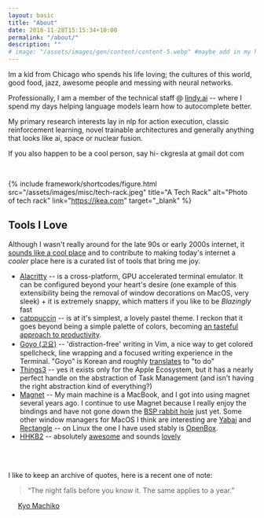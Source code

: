 ```yaml
---
layout: basic
title: "About"
date: 2018-11-28T15:15:34+10:00
permalink: "/about/"
description: ""
# image: "/assets/images/gen/content/content-5.webp" #maybe add in my headshot or portrait like Stevens or Lee?
---
```


Im a kid from Chicago who spends his life loving; the cultures of this world, good food, jazz, awesome people and messing with neural networks.

Professionally, I am a member of the technical staff @ [lindy.ai](https://lindy.ai) -- where I spend my days helping language models learn how to autocomplete better.

My primary research interests lay in nlp for action execution, classic reinforcement learning, novel trainable architectures and generally anything that looks like ai, space or nuclear fusion.

If you also happen to be a cool person, say hi- ckgresla at gmail dot com

<br>

{% include framework/shortcodes/figure.html src="/assets/images/misc/tech-rack.jpeg" title="A Tech Rack"  alt="Photo of tech rack" link="https://ikea.com" target="\_blank" %}

## Tools I Love

Although I wasn't really around for the late 90s or early 2000s internet, it [sounds like a cool place](https://www.youtube.com/watch?v=1iOVatAR-bU) and to contribute to making today's internet a _cooler_ place here is a curated list of tools that bring me joy.

- [Alacritty](https://alacritty.org/) -- is a cross-platform, GPU accelerated terminal emulator. It can be configured beyond your heart's desire (one example of this extensibility being the removal of window decorations on MacOS, very sleek) + it is extremely snappy, which matters if you like to be _Blazingly_ fast
- [catppuccin](https://github.com/catppuccin/catppuccin) -- is at it's simplest, a lovely pastel theme. I reckon that it goes beyond being a simple palette of colors, becoming [an tasteful approach to productivity]().
- [Goyo (고요)](https://github.com/junegunn/goyo.vim) -- 'distraction-free' writing in Vim, a nice way to get colored spellcheck, line wrapping and a focused writing experience in the Terminal. "Goyo" is Korean and roughly [translates](https://en.wiktionary.org/wiki/%EA%B3%A0%EC%9A%94%ED%95%98%EB%8B%A4) to "to do"
- [Things3](https://culturedcode.com/things/) -- yes it exists only for the Apple Ecosystem, but it has a nearly perfect handle on the abstraction of Task Management (and isn't having the right abstraction kind of everything?)
- [Magnet](https://magnet.crowdcafe.com/) -- My main machine is a MacBook, and I got into using magnet several years ago. I continue to use Magnet because I really enjoy the bindings and have not gone down the [BSP rabbit hole](https://www.reddit.com/r/bspwm/comments/f7vi62/what_is_binary_space_partitioning_doing_for_bspwm/) just yet. Some other window managers for MacOS I think are interesting are [Yabai](https://github.com/koekeishiya/yabai) and [Rectangle](https://github.com/rxhanson/Rectangle) -- on Linux the one I have used stably is [OpenBox](http://openbox.org/wiki/Main_Page).
- [HHKB2](https://hhkeyboard.us/hhkb/pro-hybrid) -- absolutely [awesome](https://tonkatsu.io/napkins/thelastkeyboard/) and sounds [lovely](https://www.youtube.com/watch?v=e8rwpIMOdSk)

<br>

<br>

I like to keep an archive of quotes, here is a recent one of note:

> “The night falls before you know it. The same applies to a year.”

&nbsp;&nbsp;&nbsp;&nbsp;&nbsp;[Kyo Machiko](https://www.instagram.com/kyomachiko/)
